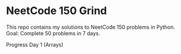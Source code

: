 # NeetCode 150 Grind

This repo contains my solutions to NeetCode 150 problems in Python.  
Goal: Complete 50 problems in 7 days.

Progress
Day 1 (Arrays)

